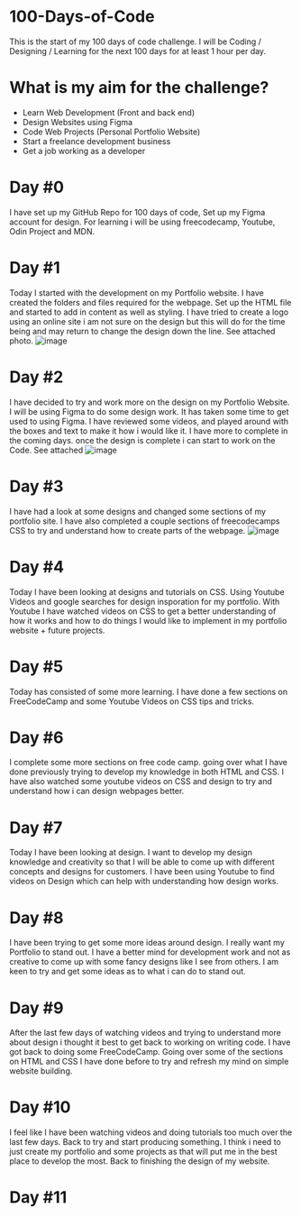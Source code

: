 # 100-Days-of-Code
This is the start of my 100 days of code challenge. I will be Coding / Designing / Learning for the next 100 days for at least 1 hour per day.

# What is my aim for the challenge?
- Learn Web Development (Front and back end)
- Design Websites using Figma
- Code Web Projects (Personal Portfolio Website)
- Start a freelance development business
- Get a job working as a developer

# Day #0
I have set up my GitHub Repo for 100 days of code, Set up my Figma account for design.
For learning i will be using freecodecamp, Youtube, Odin Project and MDN.

# Day #1
Today I started with the development on my Portfolio website. I have created the folders and files required for the webpage. Set up the HTML file and started to add in content as well as styling. I have tried to create a logo using an online site i am not sure on the design but this will do for the time being and may return to change the design down the line.
See attached photo.
![image](https://user-images.githubusercontent.com/28829718/147928494-9f66e208-b15c-40ac-9d62-075b27a17780.png)

# Day #2
I have decided to try and work more on the design on my Portfolio Website. I will be using Figma to do some design work. It has taken some time to get used to using Figma. I have reviewed some videos, and played around with the boxes and text to make it how i would like it.
I have more to complete in the coming days. once the design is complete i can start to work on the Code. See attached
![image](https://user-images.githubusercontent.com/28829718/147936353-42f18c4b-81f8-47b4-8cd8-60faf46bb33b.png)

# Day #3
I have had a look at some designs and changed some sections of my portfolio site. I have also completed a couple sections of freecodecamps CSS to try and understand how to create parts of the webpage.
![image](https://user-images.githubusercontent.com/28829718/148237195-68ea8525-ba5c-4f36-ad36-5cf4124ad153.png)

# Day #4
Today I have been looking at designs and tutorials on CSS. Using Youtube Videos and google searches for design insporation for my portfolio.
With Youtube I have watched videos on CSS to get a better understanding of how it works and how to do things I would like to implement in my portfolio website + future projects.

# Day #5
Today has consisted of some more learning. I have done a few sections on FreeCodeCamp and some Youtube Videos on CSS tips and tricks.

# Day #6
I complete some more sections on free code camp. going over what I have done previously trying to develop my knowledge in both HTML and CSS. I have also watched some youtube videos on CSS and design to try and understand how i can design webpages better.

# Day #7
Today I have been looking at design. I want to develop my design knowledge and creativity so that I will be able to come up with different concepts and designs for customers. I have been using Youtube to find videos on Design which can help with understanding how design works.

# Day #8
I have been trying to get some more ideas around design. I really want my Portfolio to stand out. I have a better mind for development work and not as creative to come up with some fancy designs like I see from others. I am keen to try and get some ideas as to what i can do to stand out.

# Day #9
After the last few days of watching videos and trying to understand more about design i thought it best to get back to working on writing code. I have got back to doing some FreeCodeCamp. Going over some of the sections on HTML and CSS I have done before to try and refresh my mind on simple website building.

# Day #10
I feel like I have been watching videos and doing tutorials too much over the last few days. Back to try and start producing something. I think i need to just create my portfolio and some projects as that will put me in the best place to develop the most. Back to finishing the design of my website.

# Day #11
